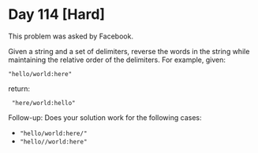# Day 114 \[Hard\]


This problem was asked by Facebook.

Given a string and a set of delimiters, reverse the words in the string while maintaining the relative order of the delimiters.
For example, given:
```
"hello/world:here"
```

return:
 
```
 "here/world:hello"
```

Follow-up: Does your solution work for the following cases:
* `"hello/world:here/"`
* `"hello//world:here"`